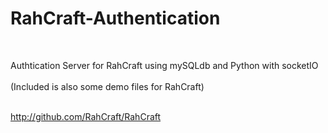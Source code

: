 # RahCraft-Authentication
<br />

Authtication Server for RahCraft using mySQLdb and Python with socketIO
<br/> <br/>
(Included is also some demo files for RahCraft)
<br/><br/>

http://github.com/RahCraft/RahCraft
